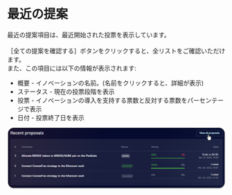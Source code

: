 # 最近の提案

最近の提案項目は、最近開始された投票を表示しています。\
\
［全ての提案を確認する］ボタンをクリックすると、全リストをご確認いただけます。 \
また、この項目には以下の情報が表示されます:

* 概要 - イノベーションの名前。(名前をクリックすると、詳細が表示)
* ステータス - 現在の投票段階を表示
* 投票 - イノベーションの導入を支持する票数と反対する票数をパーセンテージで表示
* 日付 - 投票終了日を表示

![](<../../../.gitbook/assets/image (53).png>)

